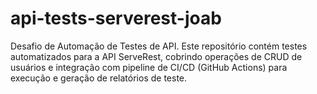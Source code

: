 # api-tests-serverest-joab
Desafio de Automação de Testes de API. Este repositório contém testes automatizados para a API ServeRest, cobrindo operações de CRUD de usuários e integração com pipeline de CI/CD (GitHub Actions) para execução e geração de relatórios de teste.
